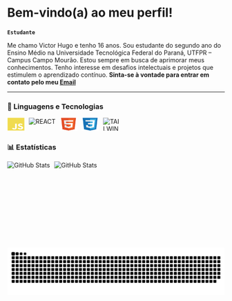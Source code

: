 # Bem-vindo(a) ao meu perfil!

**`Estudante`**

Me chamo Victor Hugo e tenho 16 anos. Sou estudante do segundo ano do Ensino Médio na Universidade Tecnológica Federal do Paraná, UTFPR – Campus Campo Mourão. Estou sempre em busca de aprimorar meus conhecimentos. Tenho interesse em desafios intelectuais e projetos que estimulem o aprendizado contínuo. **Sinta-se à vontade para entrar em contato pelo meu [Email](mailto:victor.torugo.freire@gmail.com)**

--- 

### 🤖 Linguagens e Tecnologias
  <img
   align="left"
   style="padding-right: 10px;"
   alt="Js"
   height="30"
   width="40"
   src="https://raw.githubusercontent.com/devicons/devicon/master/icons/javascript/javascript-plain.svg">
   
  <img
   align="left"
   style="padding-right: 10px;" 
   alt="REACT"
   height="30"
   src="https://cdn.jsdelivr.net/gh/devicons/devicon@latest/icons/react/react-original.svg" />
   
  <img
   align="left"
   style="padding-right: 10px;" 
   alt="HTML"
   height="30"
   width="40" 
   src="https://raw.githubusercontent.com/devicons/devicon/master/icons/html5/html5-original.svg">
   
  <img 
   align="left"
   style="padding-right: 10px;" 
   alt="CSS"
   height="30"
   width="40"
   src="https://raw.githubusercontent.com/devicons/devicon/master/icons/css3/css3-original.svg">
   
  <img
   align="left"
   style="padding-right: 10px;" 
   alt="TAILWINDCSS" 
   height="30" 
   width="40" 
   src="https://cdn.jsdelivr.net/gh/devicons/devicon@latest/icons/tailwindcss/tailwindcss-original.svg" />
   
   <br>
   <br>

   ### 📊 Estatísticas

<p>
  <img 
    align="left" 
    alt="GitHub Stats" 
    height="200" 
    style="padding-right: 10px;" 
    src="https://github-readme-stats.vercel.app/api?username=Victor-Hugo-Freire&show_icons=true&theme=dark&include_all_commits=true&locale=pt-br" 
  />

<img 
      align="left" 
      alt="GitHub Stats" 
      height="200" 
      src="https://github-readme-stats.vercel.app/api/top-langs/?username=Victor-Hugo-Freire&theme=dark&layout=compact&custom_title=Tecnologias&langs_count=9" 
  />

</p>
 
<picture align="center">
  <source media="(prefers-color-scheme: dark)" srcset="https://raw.githubusercontent.com/Victor-Hugo-Freire/Victor-Hugo-Freire/output/github-contribution-grid-snake-dark.svg">
  <source media="(prefers-color-scheme: light)" srcset="https://raw.githubusercontent.com/Victor-Hugo-Freire/Victor-Hugo-Freire/output/github-contribution-grid-snake-dark.svg">
  <img align="center" alt="github contribution grid snake animation" src="https://raw.githubusercontent.com/Victor-Hugo-Freire/Victor-Hugo-Freire/output/github-contribution-grid-snake.svg">
</picture>
